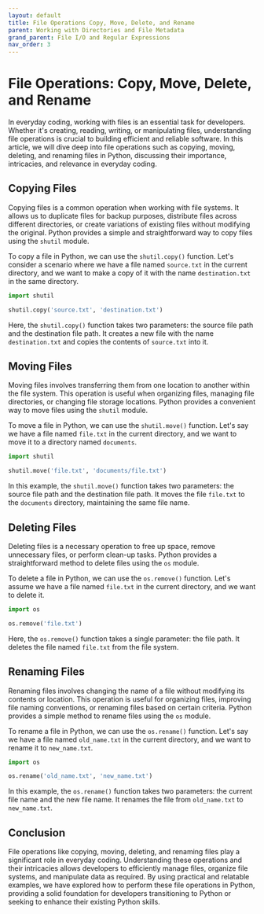 ```yaml
---
layout: default
title: File Operations Copy, Move, Delete, and Rename
parent: Working with Directories and File Metadata
grand_parent: File I/O and Regular Expressions
nav_order: 3
---
```

# File Operations: Copy, Move, Delete, and Rename

In everyday coding, working with files is an essential task for developers. Whether it's creating, reading, writing, or manipulating files, understanding file operations is crucial to building efficient and reliable software. In this article, we will dive deep into file operations such as copying, moving, deleting, and renaming files in Python, discussing their importance, intricacies, and relevance in everyday coding.

## Copying Files

Copying files is a common operation when working with file systems. It allows us to duplicate files for backup purposes, distribute files across different directories, or create variations of existing files without modifying the original. Python provides a simple and straightforward way to copy files using the `shutil` module.

To copy a file in Python, we can use the `shutil.copy()` function. Let's consider a scenario where we have a file named `source.txt` in the current directory, and we want to make a copy of it with the name `destination.txt` in the same directory.

```python
import shutil

shutil.copy('source.txt', 'destination.txt')
```

Here, the `shutil.copy()` function takes two parameters: the source file path and the destination file path. It creates a new file with the name `destination.txt` and copies the contents of `source.txt` into it.

## Moving Files

Moving files involves transferring them from one location to another within the file system. This operation is useful when organizing files, managing file directories, or changing file storage locations. Python provides a convenient way to move files using the `shutil` module.

To move a file in Python, we can use the `shutil.move()` function. Let's say we have a file named `file.txt` in the current directory, and we want to move it to a directory named `documents`. 

```python
import shutil

shutil.move('file.txt', 'documents/file.txt')
```

In this example, the `shutil.move()` function takes two parameters: the source file path and the destination file path. It moves the file `file.txt` to the `documents` directory, maintaining the same file name.

## Deleting Files

Deleting files is a necessary operation to free up space, remove unnecessary files, or perform clean-up tasks. Python provides a straightforward method to delete files using the `os` module.

To delete a file in Python, we can use the `os.remove()` function. Let's assume we have a file named `file.txt` in the current directory, and we want to delete it.

```python
import os

os.remove('file.txt')
```

Here, the `os.remove()` function takes a single parameter: the file path. It deletes the file named `file.txt` from the file system.

## Renaming Files

Renaming files involves changing the name of a file without modifying its contents or location. This operation is useful for organizing files, improving file naming conventions, or renaming files based on certain criteria. Python provides a simple method to rename files using the `os` module.

To rename a file in Python, we can use the `os.rename()` function. Let's say we have a file named `old_name.txt` in the current directory, and we want to rename it to `new_name.txt`.

```python
import os

os.rename('old_name.txt', 'new_name.txt')
```

In this example, the `os.rename()` function takes two parameters: the current file name and the new file name. It renames the file from `old_name.txt` to `new_name.txt`.

## Conclusion

File operations like copying, moving, deleting, and renaming files play a significant role in everyday coding. Understanding these operations and their intricacies allows developers to efficiently manage files, organize file systems, and manipulate data as required. By using practical and relatable examples, we have explored how to perform these file operations in Python, providing a solid foundation for developers transitioning to Python or seeking to enhance their existing Python skills.